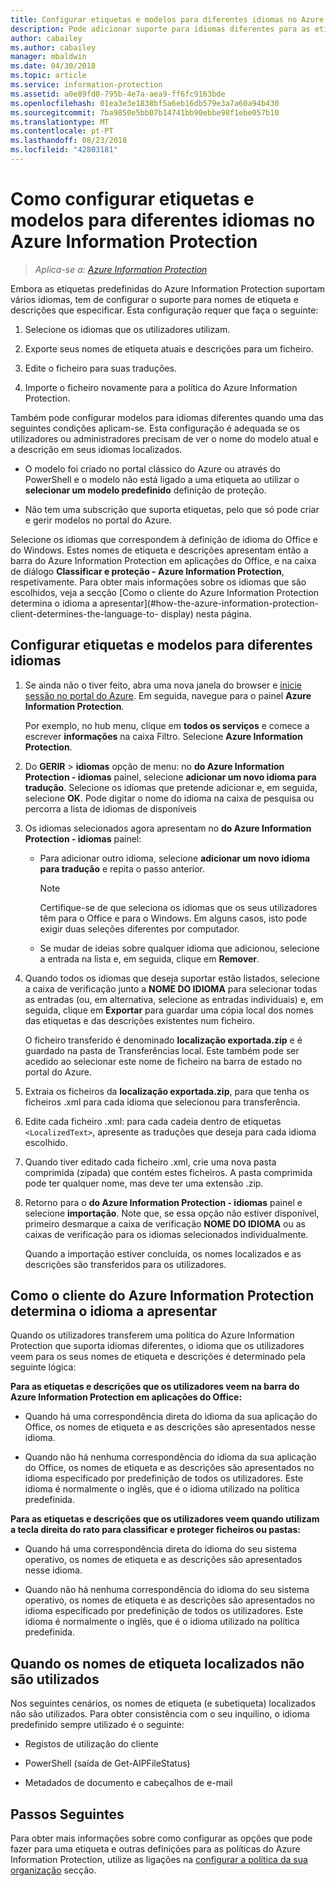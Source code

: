 ```yaml
---
title: Configurar etiquetas e modelos para diferentes idiomas no Azure Information Protection
description: Pode adicionar suporte para idiomas diferentes para as etiquetas que os utilizadores veem na barra do Information Protection e para todos os modelos que os utilizadores veem, especificando os idiomas na política do Azure Information Protection e importar as suas traduções.
author: cabailey
ms.author: cabailey
manager: mbaldwin
ms.date: 04/30/2018
ms.topic: article
ms.service: information-protection
ms.assetid: a0e89fd0-795b-4e7a-aea9-ff6fc9163bde
ms.openlocfilehash: 01ea3e3e1838bf5a6eb16db579e3a7a60a94b430
ms.sourcegitcommit: 7ba9850e5bb07b14741bb90ebbe98f1ebe057b10
ms.translationtype: MT
ms.contentlocale: pt-PT
ms.lasthandoff: 08/23/2018
ms.locfileid: "42803181"
---
```

# <a name="how-to-configure-labels-and-templates-for-different-languages-in-azure-information-protection"></a>Como configurar etiquetas e modelos para diferentes idiomas no Azure Information Protection

>*Aplica-se a: [Azure Information Protection](https://azure.microsoft.com/pricing/details/information-protection)*

Embora as etiquetas predefinidas do Azure Information Protection suportam vários idiomas, tem de configurar o suporte para nomes de etiqueta e descrições que especificar. Esta configuração requer que faça o seguinte:

1. Selecione os idiomas que os utilizadores utilizam. 

2. Exporte seus nomes de etiqueta atuais e descrições para um ficheiro.

3. Edite o ficheiro para suas traduções.

4. Importe o ficheiro novamente para a política do Azure Information Protection.

Também pode configurar modelos para idiomas diferentes quando uma das seguintes condições aplicam-se. Esta configuração é adequada se os utilizadores ou administradores precisam de ver o nome do modelo atual e a descrição em seus idiomas localizados.

- O modelo foi criado no portal clássico do Azure ou através do PowerShell e o modelo não está ligado a uma etiqueta ao utilizar o **selecionar um modelo predefinido** definição de proteção.

- Não tem uma subscrição que suporta etiquetas, pelo que só pode criar e gerir modelos no portal do Azure.

Selecione os idiomas que correspondem à definição de idioma do Office e do Windows. Estes nomes de etiqueta e descrições apresentam então a barra do Azure Information Protection em aplicações do Office, e na caixa de diálogo **Classificar e proteção - Azure Information Protection**, respetivamente. Para obter mais informações sobre os idiomas que são escolhidos, veja a secção [Como o cliente do Azure Information Protection determina o idioma a apresentar](#how-the-azure-information-protection-client-determines-the-language-to- display) nesta página. 

## <a name="to-configure-labels-and-templates-for-different-languages"></a>Configurar etiquetas e modelos para diferentes idiomas

1. Se ainda não o tiver feito, abra uma nova janela do browser e [inicie sessão no portal do Azure](configure-policy.md#signing-in-to-the-azure-portal). Em seguida, navegue para o painel **Azure Information Protection**.
    
    Por exemplo, no hub menu, clique em **todos os serviços** e comece a escrever **informações** na caixa Filtro. Selecione **Azure Information Protection**.

2. Do **GERIR** > **idiomas** opção de menu: no **do Azure Information Protection - idiomas** painel, selecione **adicionar um novo idioma para tradução**. Selecione os idiomas que pretende adicionar e, em seguida, selecione **OK**. Pode digitar o nome do idioma na caixa de pesquisa ou percorra a lista de idiomas de disponíveis

3. Os idiomas selecionados agora apresentam no **do Azure Information Protection - idiomas** painel:
    
    - Para adicionar outro idioma, selecione **adicionar um novo idioma para tradução** e repita o passo anterior. 
        
        > [!NOTE]
        > Certifique-se de que seleciona os idiomas que os seus utilizadores têm para o Office e para o Windows. Em alguns casos, isto pode exigir duas seleções diferentes por computador.
        
    - Se mudar de ideias sobre qualquer idioma que adicionou, selecione a entrada na lista e, em seguida, clique em **Remover**.

4. Quando todos os idiomas que deseja suportar estão listados, selecione a caixa de verificação junto a **NOME DO IDIOMA** para selecionar todas as entradas (ou, em alternativa, selecione as entradas individuais) e, em seguida, clique em **Exportar** para guardar uma cópia local dos nomes das etiquetas e das descrições existentes num ficheiro. 
    
    O ficheiro transferido é denominado **localização exportada.zip** e é guardado na pasta de Transferências local. Este também pode ser acedido ao selecionar este nome de ficheiro na barra de estado no portal do Azure.

5. Extraia os ficheiros da **localização exportada.zip**, para que tenha os ficheiros .xml para cada idioma que selecionou para transferência. 

6. Edite cada ficheiro .xml: para cada cadeia dentro de etiquetas `<LocalizedText>`, apresente as traduções que deseja para cada idioma escolhido. 

7. Quando tiver editado cada ficheiro .xml, crie uma nova pasta comprimida (zipada) que contém estes ficheiros. A pasta comprimida pode ter qualquer nome, mas deve ter uma extensão .zip.

8. Retorno para o **do Azure Information Protection - idiomas** painel e selecione **importação**. Note que, se essa opção não estiver disponível, primeiro desmarque a caixa de verificação **NOME DO IDIOMA** ou as caixas de verificação para os idiomas selecionados individualmente.
    
    Quando a importação estiver concluída, os nomes localizados e as descrições são transferidos para os utilizadores.

## <a name="how-the-azure-information-protection-client-determines-the-language-to-display"></a>Como o cliente do Azure Information Protection determina o idioma a apresentar

Quando os utilizadores transferem uma política do Azure Information Protection que suporta idiomas diferentes, o idioma que os utilizadores veem para os seus nomes de etiqueta e descrições é determinado pela seguinte lógica:

**Para as etiquetas e descrições que os utilizadores veem na barra do Azure Information Protection em aplicações do Office:**

- Quando há uma correspondência direta do idioma da sua aplicação do Office, os nomes de etiqueta e as descrições são apresentados nesse idioma.

- Quando não há nenhuma correspondência do idioma da sua aplicação do Office, os nomes de etiqueta e as descrições são apresentados no idioma especificado por predefinição de todos os utilizadores. Este idioma é normalmente o inglês, que é o idioma utilizado na política predefinida.

**Para as etiquetas e descrições que os utilizadores veem quando utilizam a tecla direita do rato para classificar e proteger ficheiros ou pastas:**

- Quando há uma correspondência direta do idioma do seu sistema operativo, os nomes de etiqueta e as descrições são apresentados nesse idioma.

- Quando não há nenhuma correspondência do idioma do seu sistema operativo, os nomes de etiqueta e as descrições são apresentados no idioma especificado por predefinição de todos os utilizadores. Este idioma é normalmente o inglês, que é o idioma utilizado na política predefinida.

## <a name="when-localized-label-names-are-not-used"></a>Quando os nomes de etiqueta localizados não são utilizados

Nos seguintes cenários, os nomes de etiqueta (e subetiqueta) localizados não são utilizados. Para obter consistência com o seu inquilino, o idioma predefinido sempre utilizado é o seguinte:

- Registos de utilização do cliente

- PowerShell (saída de Get-AIPFileStatus)

- Metadados de documento e cabeçalhos de e-mail


## <a name="next-steps"></a>Passos Seguintes

Para obter mais informações sobre como configurar as opções que pode fazer para uma etiqueta e outras definições para as políticas do Azure Information Protection, utilize as ligações na [configurar a política da sua organização](configure-policy.md#configuring-your-organizations-policy) secção.




